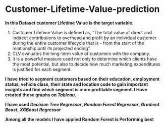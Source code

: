 # Customer-Lifetime-Value-prediction
**In this Dataset customer Lifetime Value is the target variable.**
1) Customer Lifetime Value is defined as, “The total value of direct and indirect contributions to overhead and profit by an individual customer during the entire customer lifecycle that is - from the start of the relationship until its projected ending”.
2) CLV evaluates the long-term value of customers with the company.
3) It is a powerful measure used not only to determine which clients have the most potential, but also to decide how much marketing expenditures is justified for each segment.

**I have tried to segment customers based on their education, employment status, vehicle class, their state and location code to gain important insights and find which segment is more profitable segment. I Have created these graphs on ***Tableau***.**

**I have used ***Decision Tree Regressor***, ***Random Forest Regressor***, ***Gradient Boost***, ***XGBoost Regressor*****

**Among all the models I have applied Random Forest is Performing best**
